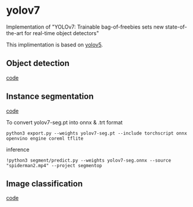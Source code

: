 # yolov7

Implementation of "YOLOv7: Trainable bag-of-freebies sets new state-of-the-art for real-time object detectors"

This implimentation is based on [yolov5](https://github.com/ultralytics/yolov5).

## Object detection

[code](./det)

## Instance segmentation

[code](./seg)

To convert yolov7-seg.pt into onnx & .trt format 

```
python3 export.py --weights yolov7-seg.pt --include torchscript onnx openvino engine coreml tflite
```
inference 

```
!python3 segment/predict.py --weights yolov7-seg.onnx --source "spiderman2.mp4" --project segmentop
```

## Image classification

[code](./det)

